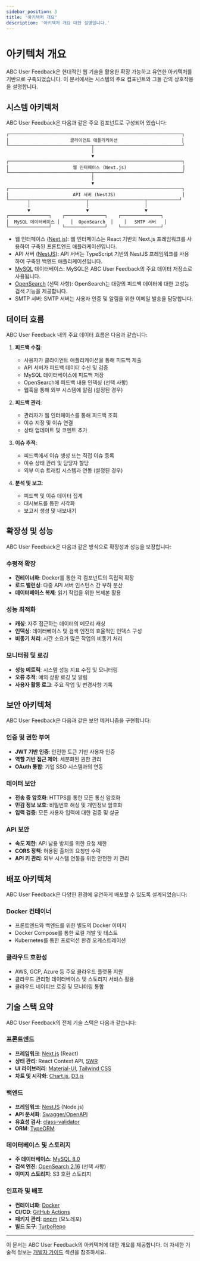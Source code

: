 ```yaml
---
sidebar_position: 3
title: '아키텍처 개요'
description: '아키텍처 개요 대한 설명입니다.'
---
```


# 아키텍처 개요

ABC User Feedback은 현대적인 웹 기술을 활용한 확장 가능하고 유연한 아키텍처를 기반으로 구축되었습니다. 이 문서에서는 시스템의 주요 컴포넌트와 그들 간의 상호작용을 설명합니다.

## 시스템 아키텍처

ABC User Feedback은 다음과 같은 주요 컴포넌트로 구성되어 있습니다:

```
┌─────────────────────────────────────────────────────────────────┐
│                       클라이언트 애플리케이션                        │
└───────────────────────────────┬─────────────────────────────────┘
                                │
                                ▼
┌─────────────────────────────────────────────────────────────────┐
│                        웹 인터페이스 (Next.js)                     │
└───────────────────────────────┬─────────────────────────────────┘
                                │
                                ▼
┌─────────────────────────────────────────────────────────────────┐
│                        API 서버 (NestJS)                         │
└───────┬─────────────────────┬─────────────────────┬────────────┘
        │                     │                     │
        ▼                     ▼                     ▼
┌───────────────┐    ┌───────────────┐    ┌───────────────┐
│  MySQL 데이터베이스 │    │  OpenSearch  │    │   SMTP 서버   │
└───────────────┘    └───────────────┘    └───────────────┘
```

- 웹 인터페이스 ([Next.js](https://nextjs.org/)): 웹 인터페이스는 React 기반의 Next.js 프레임워크를 사용하여 구축된 프론트엔드 애플리케이션입니다.
- API 서버 ([NestJS](https://nestjs.com/)): API 서버는 TypeScript 기반의 NestJS 프레임워크를 사용하여 구축된 백엔드 애플리케이션입니다.
- [MySQL](https://www.mysql.com/) 데이터베이스: MySQL은 ABC User Feedback의 주요 데이터 저장소로 사용됩니다.
- [OpenSearch](https://opensearch.org/) (선택 사항): OpenSearch는 대량의 피드백 데이터에 대한 고성능 검색 기능을 제공합니다.
- SMTP 서버: SMTP 서버는 사용자 인증 및 알림을 위한 이메일 발송을 담당합니다.

## 데이터 흐름

ABC User Feedback 내의 주요 데이터 흐름은 다음과 같습니다:

1. **피드백 수집**:

   - 사용자가 클라이언트 애플리케이션을 통해 피드백 제출
   - API 서버가 피드백 데이터 수신 및 검증
   - MySQL 데이터베이스에 피드백 저장
   - OpenSearch에 피드백 내용 인덱싱 (선택 사항)
   - 웹훅을 통해 외부 시스템에 알림 (설정된 경우)

2. **피드백 관리**:

   - 관리자가 웹 인터페이스를 통해 피드백 조회
   - 이슈 지정 및 이슈 연결
   - 상태 업데이트 및 코멘트 추가

3. **이슈 추적**:

   - 피드백에서 이슈 생성 또는 직접 이슈 등록
   - 이슈 상태 관리 및 담당자 할당
   - 외부 이슈 트래킹 시스템과 연동 (설정된 경우)

4. **분석 및 보고**:
   - 피드백 및 이슈 데이터 집계
   - 대시보드를 통한 시각화
   - 보고서 생성 및 내보내기

## 확장성 및 성능

ABC User Feedback은 다음과 같은 방식으로 확장성과 성능을 보장합니다:

### 수평적 확장

- **컨테이너화**: Docker를 통한 각 컴포넌트의 독립적 확장
- **로드 밸런싱**: 다중 API 서버 인스턴스 간 부하 분산
- **데이터베이스 복제**: 읽기 작업을 위한 복제본 활용

### 성능 최적화

- **캐싱**: 자주 접근하는 데이터의 메모리 캐싱
- **인덱싱**: 데이터베이스 및 검색 엔진의 효율적인 인덱스 구성
- **비동기 처리**: 시간 소요가 많은 작업의 비동기 처리

### 모니터링 및 로깅

- **성능 메트릭**: 시스템 성능 지표 수집 및 모니터링
- **오류 추적**: 예외 상황 로깅 및 알림
- **사용자 활동 로그**: 주요 작업 및 변경사항 기록

## 보안 아키텍처

ABC User Feedback은 다음과 같은 보안 메커니즘을 구현합니다:

### 인증 및 권한 부여

- **JWT 기반 인증**: 안전한 토큰 기반 사용자 인증
- **역할 기반 접근 제어**: 세분화된 권한 관리
- **OAuth 통합**: 기업 SSO 시스템과의 연동

### 데이터 보안

- **전송 중 암호화**: HTTPS를 통한 모든 통신 암호화
- **민감 정보 보호**: 비밀번호 해싱 및 개인정보 암호화
- **입력 검증**: 모든 사용자 입력에 대한 검증 및 살균

### API 보안

- **속도 제한**: API 남용 방지를 위한 요청 제한
- **CORS 정책**: 허용된 출처의 요청만 수락
- **API 키 관리**: 외부 시스템 연동을 위한 안전한 키 관리

## 배포 아키텍처

ABC User Feedback은 다양한 환경에 유연하게 배포할 수 있도록 설계되었습니다:

### Docker 컨테이너

- 프론트엔드와 백엔드를 위한 별도의 Docker 이미지
- Docker Compose를 통한 로컬 개발 및 테스트
- Kubernetes를 통한 프로덕션 환경 오케스트레이션

### 클라우드 호환성

- AWS, GCP, Azure 등 주요 클라우드 플랫폼 지원
- 클라우드 관리형 데이터베이스 및 스토리지 서비스 활용
- 클라우드 네이티브 로깅 및 모니터링 통합

## 기술 스택 요약

ABC User Feedback의 전체 기술 스택은 다음과 같습니다:

### 프론트엔드

- **프레임워크**: [Next.js](https://nextjs.org/) (React)
- **상태 관리**: React Context API, [SWR](https://swr.vercel.app/)
- **UI 라이브러리**: [Material-UI](https://mui.com/), [Tailwind CSS](https://tailwindcss.com/)
- **차트 및 시각화**: [Chart.js](https://www.chartjs.org/), [D3.js](https://d3js.org/)

### 백엔드

- **프레임워크**: [NestJS](https://nestjs.com/) (Node.js)
- **API 문서화**: [Swagger/OpenAPI](https://swagger.io/)
- **유효성 검사**: [class-validator](https://github.com/typestack/class-validator)
- **ORM**: [TypeORM](https://typeorm.io/)

### 데이터베이스 및 스토리지

- **주 데이터베이스**: [MySQL 8.0](https://www.mysql.com/)
- **검색 엔진**: [OpenSearch 2.16](https://opensearch.org/) (선택 사항)
- **이미지 스토리지**: S3 호환 스토리지

### 인프라 및 배포

- **컨테이너화**: [Docker](https://www.docker.com/)
- **CI/CD**: [GitHub Actions](https://github.com/features/actions)
- **패키지 관리**: [pnpm](https://pnpm.io/) (모노레포)
- **빌드 도구**: [TurboRepo](https://turbo.build/)

---

이 문서는 ABC User Feedback의 아키텍처에 대한 개요를 제공합니다. 더 자세한 기술적 정보는 [개발자 가이드](/docs/category/개발자-가이드) 섹션을 참조하세요.
